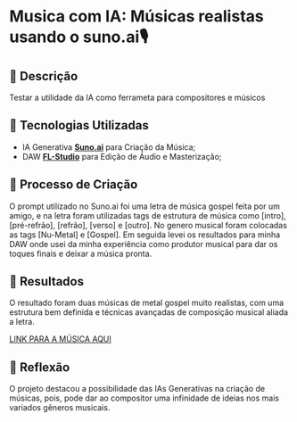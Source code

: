 # Musica com IA: Músicas realistas usando o suno.ai🎙️

## 📒 Descrição
Testar a utilidade da IA como ferrameta para compositores e músicos

## 🤖 Tecnologias Utilizadas
- IA Generativa **[Suno.ai](https://suno.com/create)** para Criação da Música;
- DAW **[FL-Studio](https://www.image-line.com)** para Edição de Áudio e Masterização;

## 🧐 Processo de Criação
O prompt utilizado no Suno.ai foi uma letra de música gospel feita por um amigo, e na letra foram utilizadas tags de estrutura de música como [intro], [pré-refrão], [refrão], [verso] e [outro]. No genero musical foram colocadas as tags [Nu-Metal] e [Gospel]. Em seguida levei os resultados para minha DAW onde usei da minha experiência como produtor musical para dar os toques finais e deixar a música pronta.

## 🚀 Resultados
O resultado foram duas músicas de metal gospel muito realistas, com uma estrutura bem definida e técnicas avançadas de composição musical aliada a letra.

[LINK PARA A MÚSICA AQUI](https://soundcloud.com/icecobain/confia-no-pai-ai-music)

## 💭 Reflexão
O projeto destacou a possibilidade das IAs Generativas na criação de músicas, pois, pode dar ao compositor uma infinidade de ideias nos mais variados gêneros musicais.
